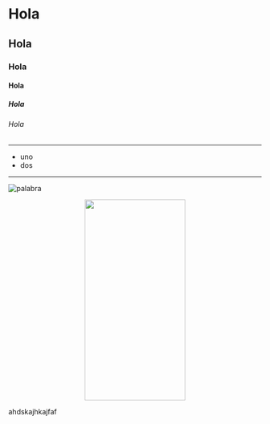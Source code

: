 # Hola
## Hola
### Hola
#### Hola
##### Hola
###### Hola
***
- uno
- dos
***
![palabra](https://static.wikia.nocookie.net/dragonball/images/c/c0/Son_Goku_en_Super_Hero.png/revision/latest/scale-to-width-down/222?cb=20220302091733&path-prefix=es)
<p align="center">
  <img src="https://static.wikia.nocookie.net/dragonball/images/c/c0/Son_Goku_en_Super_Hero.png/revision/latest/scale-to-width-down/222?cb=20220302091733&path-prefix=es" width="200" height="400">
</p>
ahdskajhkajfaf
